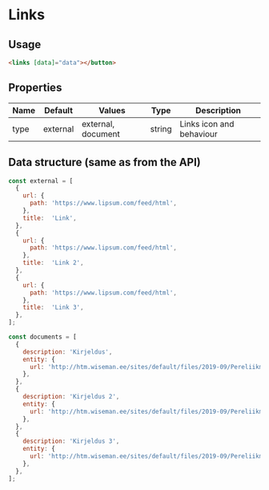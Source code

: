 # Links

## Usage

```html
<links [data]="data"></button>
```

## Properties

| Name  | Default  | Values  |  Type | Description  |
|---|---|---|---|---|
| type | external | external, document | string | Links icon and behaviour

## Data structure (same as from the API)
```javascript
const external = [
  {
    url: {
      path:	'https://www.lipsum.com/feed/html',
    },
    title:	'Link',
  },
  {
    url: {
      path:	'https://www.lipsum.com/feed/html',
    },
    title:	'Link 2',
  },
  {
    url: {
      path:	'https://www.lipsum.com/feed/html',
    },
    title:	'Link 3',
  },
];

const documents = [
  {
    description: 'Kirjeldus',
    entity: {
      url: 'http://htm.wiseman.ee/sites/default/files/2019-09/Pereliikme%20D%C3%B6k%C3%BCment.pdf',
    },
  },
  {
    description: 'Kirjeldus 2',
    entity: {
      url: 'http://htm.wiseman.ee/sites/default/files/2019-09/Pereliikme%20D%C3%B6k%C3%BCment.pdf',
    },
  },
  {
    description: 'Kirjeldus 3',
    entity: {
      url: 'http://htm.wiseman.ee/sites/default/files/2019-09/Pereliikme%20D%C3%B6k%C3%BCment.pdf',
    },
  },
];
```



